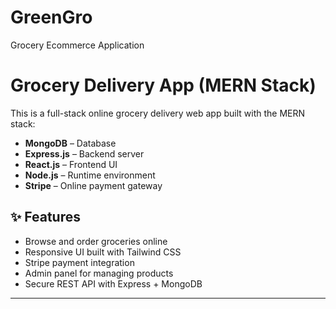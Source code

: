# GreenGro
Grocery Ecommerce Application
# Grocery Delivery App (MERN Stack)

This is a full-stack online grocery delivery web app built with the MERN stack:
- **MongoDB** – Database
- **Express.js** – Backend server
- **React.js** – Frontend UI
- **Node.js** – Runtime environment
- **Stripe** – Online payment gateway

## ✨ Features

- Browse and order groceries online
- Responsive UI built with Tailwind CSS
- Stripe payment integration
- Admin panel for managing products
- Secure REST API with Express + MongoDB

---

